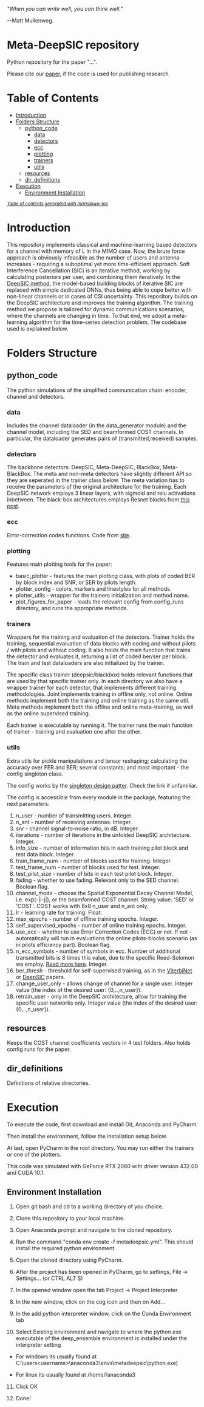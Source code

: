 *"When you can write well, you can think well."* 

--Matt Mullenweg.

# Meta-DeepSIC repository

Python repository for the paper "...".

Please cite our [paper](...), if the code is used for publishing research.

# Table of Contents

- [Introduction](#introduction)
- [Folders Structure](#folders-structure)
  * [python_code](#python_code)
    + [data](#data)
    + [detectors](#detectors)
    + [ecc](#ecc)
    + [plotting](#plotting)
    + [trainers](#trainers)
    + [utils](#utils)
  * [resources](#resources)
  * [dir_definitions](#dir_definitions)
- [Execution](#execution)
  * [Environment Installation](#environment-installation)

<small><i><a href='http://ecotrust-canada.github.io/markdown-toc/'>Table of contents generated with markdown-toc</a></i></small>

# Introduction

This repository implements classical and machine-learning based detectors for a channel with memory of L in the MIMO case. Now, the brute force approach is obviously infeasible as the number of users and antenna increases - requiring a suboptimal yet more time-efficient approach. Soft Interference Cancellation (SIC) is an iterative method, working by calculating posteriors per user, and combining them iteratively. In the [DeepSIC method](https://arxiv.org/abs/2002.03214), the model-based building blocks of iterative SIC are replaced with simple dedicated DNNs, thus being able to cope better with non-linear channels or in cases of CSI uncertainty. This repository builds on the DeepSIC architecture and improves the training algorithm. The training method we propose is tailored for dynamic communications scenarios, where the channels are changing in time. To that end, we adopt a meta-learning algorithm for the time-series detection problem. The codebase used is explained below.

# Folders Structure

## python_code 

The python simulations of the simplified communication chain: encoder, channel and detectors.

### data 

Includes the channel dataloader (in the data_generator module) and the channel model, including the SED and beamformed COST channels. In particular, the dataloader generates pairs of (transmitted,received) samples. 

### detectors

The backbone detectors: DeepSIC, Meta-DeepSIC, BlackBox, Meta-BlackBox. The meta and non-meta detectors have slightly different API so they are seperated in the trainer class below. The meta variation has to receive the parameters of the original architecture for the training. Each DeepSIC network employs 3 linear layers, with sigmoid and relu activations inbetween. The black-box architectures employs Resnet blocks from [this post](https://stackoverflow.com/questions/60817390/implementing-a-simple-resnet-block-with-pytorch).

### ecc

Error-correction codes functions. Code from [site](https://en.wikiversity.org/wiki/Reed%E2%80%93Solomon_codes_for_coders).

### plotting

Features main plotting tools for the paper:

* basic_plotter - features the main plotting class, with plots of coded BER by block index and SNR, or SER by pilots length.
* plotter_config - colors, markers and linestyles for all methods.
* plotter_utils - wrapper for the trainers initialization and method name.
* plot_figures_for_paper - loads the relevant config from config_runs directory, and runs the appropriate methods.

### trainers 

Wrappers for the training and evaluation of the detectors. Trainer holds the training, sequential evaluation of data blocks with coding and without pilots / with pilots and without coding. It also holds the main function that trains the detector and evaluates it, returning a list of coded ber/ser per block. The train and test dataloaders are also initialized by the trainer.

The specific class trainer (deepsic/blackbox) holds relevant functions that are used by that specific trainer only. In each directory we also have a wrapper trainer for each detector, that implements different training methodologies. Joint implements training in offline only, not online. Online methods implement both the training and online training as the same util. Meta methods implement both the offline and online meta-training, as well as the online supervised training. 

Each trainer is executable by running it. The trainer runs the main function of trainer - training and evaluation one after the other.

### utils

Extra utils for pickle manipulations and tensor reshaping; calculating the accuracy over FER and BER; several constants; and most important - the config singleton class.

The config works by the [singleton design patter](https://en.wikipedia.org/wiki/Singleton_pattern). Check the link if unfamiliar. 

The config is accessible from every module in the package, featuring the next parameters:

1. n_user - number of transmitting users. Integer.
2. n_ant - number of receiving antennas. Integer.
3. snr - channel signal-to-noise ratio, in dB. Integer.
4. iterations - number of iterations in the unfolded DeepSIC architecture. Integer.
5. info_size - number of information bits in each training pilot block and test data block. Integer.
6. train_frame_num - number of blocks used for training. Integer.
7. test_frame_num - number of blocks used for test. Integer.
8. test_pilot_size - number of bits in each test pilot block. Integer.
9. fading - whether to use fading. Relevant only to the SED channel. Boolean flag.
10. channel_mode - choose the Spatial Exponential Decay Channel Model, i.e. exp(-|i-j|), or the beamformed COST channel. String value: 'SED' or 'COST'. COST works with 8x8 n_user and n_ant only.
11. lr - learning rate for training. Float.
12. max_epochs - number of offline training epochs. Integer.
13. self_supervised_epochs - number of online training epochs. Integer.
14. use_ecc - whether to use Error Correction Codes (ECC) or not. If not - automatically will run in evaluations the online pilots-blocks scenario (as in pilots efficiency part). Boolean flag.
15. n_ecc_symbols - number of symbols in ecc. Number of additional transmitted bits is 8 times this value, due to the specific Reed-Solomon we employ. [Read more here](https://en.wikiversity.org/wiki/Reed%E2%80%93Solomon_codes_for_coders). Integer.
16. ber_thresh - threshold for self-supervised training, as in the [ViterbiNet](https://arxiv.org/abs/1905.10750) or [DeepSIC](https://arxiv.org/abs/2002.03214) papers.
17. change_user_only - allows change of channel for a single user. Integer value (the index of the desired user: {0,..,n_user}).
18. retrain_user - only in the DeepSIC architecture, allow for training the specific user networks only. Integer value (the index of the desired user: {0,..,n_user}).

## resources

Keeps the COST channel coefficients vectors in 4 test folders. Also holds config runs for the paper.

## dir_definitions 

Definitions of relative directories.

# Execution

To execute the code, first download and install Git, Anaconda and PyCharm.

Then install the environment, follow the installation setup below. 

At last, open PyCharm in the root directory. You may run either the trainers or one of the plotters.

This code was simulated with GeForce RTX 2060 with driver version 432.00 and CUDA 10.1. 

## Environment Installation

1. Open git bash and cd to a working directory of you choice.

2. Clone this repository to your local machine.

3. Open Anaconda prompt and navigate to the cloned repository.

4. Run the command "conda env create -f metadeepsic.yml". This should install the required python environment.

5. Open the cloned directory using PyCharm.

6. After the project has been opened in PyCharm, go to settings, File -> Settings... (or CTRL ALT S)

7. In the opened window open the tab Project -> Project Interpreter

8. In the new window, click on the cog icon and then on Add...

9. In the add python interpreter window, click on the Conda Environment tab

10. Select Existing environment and navigate to where the python.exe executable of the deep_ensemble environment is installed under the interpreter setting

  - For windows its usually found at C:\users\<username>\anaconda3\envs\metadeepsic\python.exe)

  - For linux its usually found at /home/<username>/anaconda3
  
11. Click OK

12. Done!
